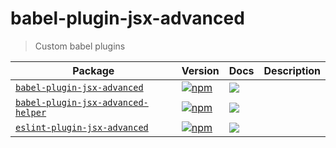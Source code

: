 # babel-plugin-jsx-advanced

> Custom babel plugins

| Package | Version | Docs | Description |
| ------- | ------- | ---- | ----------- |
| [`babel-plugin-jsx-advanced`](packages/babel-plugin-jsx-advanced) | [![npm](https://img.shields.io/npm/v/babel-plugin-jsx-advanced.svg?style=flat-square)](https://www.npmjs.com/package/babel-plugin-jsx-advanced) | [![](https://img.shields.io/badge/API%20Docs-markdown-lightgrey.svg?style=flat-square)](packages/babel-plugin-jsx-advanced#readme) |  |
| [`babel-plugin-jsx-advanced-helper`](packages/babel-plugin-jsx-advanced-helper) | [![npm](https://img.shields.io/npm/v/babel-plugin-jsx-advanced-helper.svg?style=flat-square)](https://www.npmjs.com/package/babel-plugin-jsx-advanced-helper) | [![](https://img.shields.io/badge/API%20Docs-markdown-lightgrey.svg?style=flat-square)](packages/babel-plugin-jsx-advanced-helper#readme) |  |
| [`eslint-plugin-jsx-advanced`](packages/eslint-plugin-jsx-advanced) | [![npm](https://img.shields.io/npm/v/eslint-plugin-jsx-advanced.svg?style=flat-square)](https://www.npmjs.com/package/eslint-plugin-jsx-advanced) | [![](https://img.shields.io/badge/API%20Docs-markdown-lightgrey.svg?style=flat-square)](packages/eslint-plugin-jsx-advanced#readme) |  |
